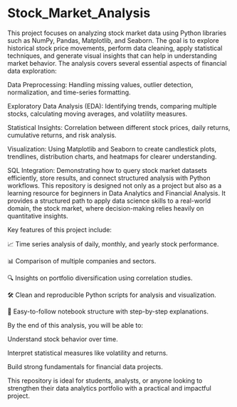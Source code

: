 # Stock_Market_Analysis
This project focuses on analyzing stock market data using Python libraries such as NumPy, Pandas, Matplotlib, and Seaborn. The goal is to explore historical stock price movements, perform data cleaning, apply statistical techniques, and generate visual insights that can help in understanding market behavior.
The analysis covers several essential aspects of financial data exploration:

Data Preprocessing: Handling missing values, outlier detection, normalization, and time-series formatting.

Exploratory Data Analysis (EDA): Identifying trends, comparing multiple stocks, calculating moving averages, and volatility measures.

Statistical Insights: Correlation between different stock prices, daily returns, cumulative returns, and risk analysis.

Visualization: Using Matplotlib and Seaborn to create candlestick plots, trendlines, distribution charts, and heatmaps for clearer understanding.

SQL Integration: Demonstrating how to query stock market datasets efficiently, store results, and connect structured analysis with Python workflows.
This repository is designed not only as a project but also as a learning resource for beginners in Data Analytics and Financial Analysis. It provides a structured path to apply data science skills to a real-world domain, the stock market, where decision-making relies heavily on quantitative insights.

Key features of this project include:

📈 Time series analysis of daily, monthly, and yearly stock performance.

📊 Comparison of multiple companies and sectors.

🔍 Insights on portfolio diversification using correlation studies.

🛠️ Clean and reproducible Python scripts for analysis and visualization.

📂 Easy-to-follow notebook structure with step-by-step explanations.

By the end of this analysis, you will be able to:

Understand stock behavior over time.

Interpret statistical measures like volatility and returns.

Build strong fundamentals for financial data projects.

This repository is ideal for students, analysts, or anyone looking to strengthen their data analytics portfolio with a practical and impactful project.
